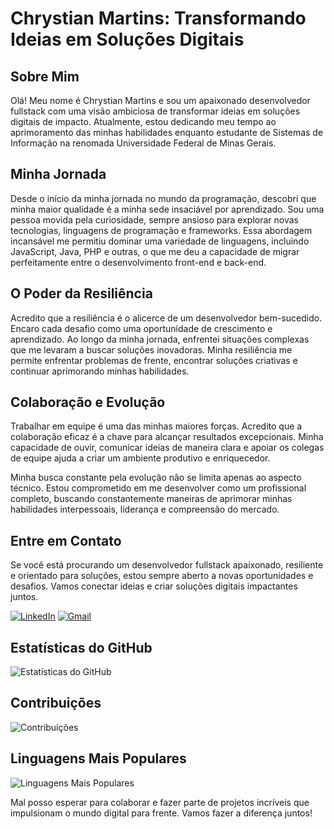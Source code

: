 # Chrystian Martins: Transformando Ideias em Soluções Digitais

## Sobre Mim

Olá! Meu nome é Chrystian Martins e sou um apaixonado desenvolvedor fullstack com uma visão ambiciosa de transformar ideias em soluções digitais de impacto. Atualmente, estou dedicando meu tempo ao aprimoramento das minhas habilidades enquanto estudante de Sistemas de Informação na renomada Universidade Federal de Minas Gerais.

## Minha Jornada

Desde o início da minha jornada no mundo da programação, descobri que minha maior qualidade é a minha sede insaciável por aprendizado. Sou uma pessoa movida pela curiosidade, sempre ansioso para explorar novas tecnologias, linguagens de programação e frameworks. Essa abordagem incansável me permitiu dominar uma variedade de linguagens, incluindo JavaScript, Java, PHP e outras, o que me deu a capacidade de migrar perfeitamente entre o desenvolvimento front-end e back-end.

## O Poder da Resiliência

Acredito que a resiliência é o alicerce de um desenvolvedor bem-sucedido. Encaro cada desafio como uma oportunidade de crescimento e aprendizado. Ao longo da minha jornada, enfrentei situações complexas que me levaram a buscar soluções inovadoras. Minha resiliência me permite enfrentar problemas de frente, encontrar soluções criativas e continuar aprimorando minhas habilidades.

## Colaboração e Evolução

Trabalhar em equipe é uma das minhas maiores forças. Acredito que a colaboração eficaz é a chave para alcançar resultados excepcionais. Minha capacidade de ouvir, comunicar ideias de maneira clara e apoiar os colegas de equipe ajuda a criar um ambiente produtivo e enriquecedor.

Minha busca constante pela evolução não se limita apenas ao aspecto técnico. Estou comprometido em me desenvolver como um profissional completo, buscando constantemente maneiras de aprimorar minhas habilidades interpessoais, liderança e compreensão do mercado.

## Entre em Contato

Se você está procurando um desenvolvedor fullstack apaixonado, resiliente e orientado para soluções, estou sempre aberto a novas oportunidades e desafios. Vamos conectar ideias e criar soluções digitais impactantes juntos.

[![LinkedIn](https://img.shields.io/badge/LinkedIn-0A66C2?style=for-the-badge&logo=linkedin&logoColor=white)](https://www.linkedin.com/in/chrystian-martins/)
[![Gmail](https://img.shields.io/badge/gmail-EA4335?style=for-the-badge&logo=gmail&logoColor=white)](mailto:chrystianmsc@gmail.com)

## Estatísticas do GitHub

![Estatísticas do GitHub](https://github-readme-stats.vercel.app/api?username=ChrystianMSC&show_icons=true&theme=dark)

## Contribuições

![Contribuições](https://github-readme-streak-stats.herokuapp.com/?user=ChrystianMSC&theme=dark)

## Linguagens Mais Populares

![Linguagens Mais Populares](https://github-readme-stats.vercel.app/api/top-langs/?username=ChrystianMSC&layout=compact&langs_count=7&theme=dark)

Mal posso esperar para colaborar e fazer parte de projetos incríveis que impulsionam o mundo digital para frente. Vamos fazer a diferença juntos!





